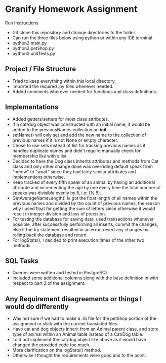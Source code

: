 # Granify Homework Assignment

Run Instructions

- Git clone this repository and change directories to the folder.
- Can run the three files below using python or within any IDE terminal.
- python3 main.py
- python3 petShop.py
- python3 unitTests.py

## Project / File Structure
- Tried to keep everything within this local directory.
- Imported the required .py files whenever needed.
- Added comments wherever needed for functions and class definitions.

## Implementations
- Added getters/setters for most class attributes.
- If a cat/dog object was constructed with an initial name, it would be added to the previousNames collection on __init__.
- setName() will only set and add the new name to the collection of previous names if it is not None or empty character.
- Chose to use sets instead of list for tracking previous names as it handles duplicate names and didn't require manually check for membership like with a list.
- Decided to have the Dog class inherits attributes and methods from Cat class and only other change done was overriding default speak from "meow" to "woof" since they had fairly similar attributes and implementions otherwise.
- Keep tracked of every fifth speak of an animal by having an additional attribute and incrementing the age by one every time the total number of speaks was divisible evenly by 5, i.e: (% 5).
- GetAverageNameLength() is got the float length of all names within the previous names and divided by the count of previous names, the reason why I used float for getting the sum of letters since otherwise it would result in integer division and loss of precision.
- For testing the database for saving data, used transactions whenever possible, after successfully performing all inserts, commit the changes, else if the try statement resulted in an error, revert any changes by rolling back the database and return.
- For logStats(), I decided to print execution times of the other two methods.

## SQL Tasks
- Queries were written and tested in PostgreSQL
- Included some additional columns along with the base definition in with respect to part 2 of the assignment.

## Any Requirement disagreements or things I would do differently
- Was not sure if we had to make a .rb file for the petShop portion of the assignment or stick with the current translated files.
- Have cat and dog objects inherit from an Animal parent class, and store type of animal within an Animal table instead of a Cat/Dog table.
- I did not implement the cat/dog object like above as it would have changed the provided code too much.
- More clarification on the logStats() method.
- Otherwise I thought the requirements were good and to the point. 


